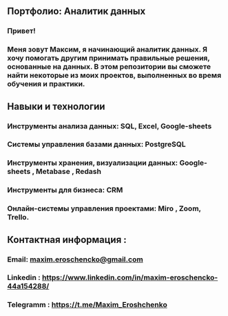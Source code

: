 ## Портфолио: Аналитик данных

### Привет! 
### Меня зовут Максим, я начинающий аналитик данных. Я хочу помогать другим принимать правильные решения, основанные на данных. В этом репозитории вы сможете найти некоторые из моих проектов, выполненных во время обучения и практики. 

## Навыки и технологии

### Инструменты анализа данных: SQL, Excel, Google-sheets

### Системы управления базами данных: PostgreSQL

### Инструменты хранения, визуализации данных: Google-sheets , Metabase , Redash

### Инструменты для бизнеса: CRM 

### Онлайн-системы управления проектами:  Miro , Zoom, Trello. 















 ## ****Контактная информация :****

 

### Email: **maxim.eroschencko@gmail.com**



### Linkedin : **https://www.linkedin.com/in/maxim-eroschencko-44a154288/**



### Telegramm : **https://t.me/Maxim_Eroshchenko**

